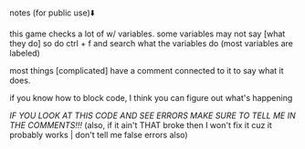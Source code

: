 notes (for public use)⬇️

this game checks a lot of w/ variables. some variables may not say [what they do] so do ctrl + f and search what the variables do (most variables are labeled)

most things [complicated] have a comment connected to it to say what it does.

if you know how to block code, I think you can figure out what's happening

*IF YOU LOOK AT THIS CODE AND SEE ERRORS MAKE SURE TO TELL ME IN THE COMMENTS!!!* (also, if it ain't THAT broke then I won't fix it cuz it probably works | don't tell me false errors also)
